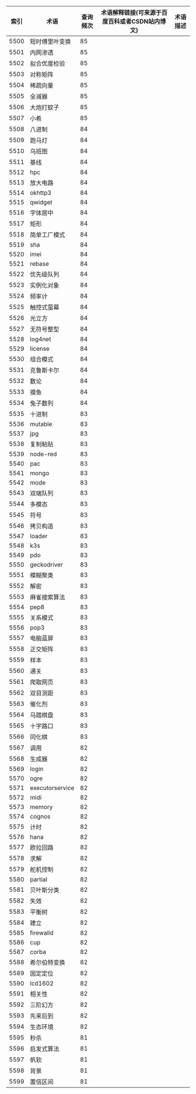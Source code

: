 | 索引   | 术语              | 查询频次 | 术语解释链接(可来源于百度百科或者CSDN站内博文) | 术语描述 |
| ---- | --------------- | ---- | -------------------------- | ---- |
| 5500 | 短时傅里叶变换         | 85   |                            |      |
| 5501 | 内网渗透            | 85   |                            |      |
| 5502 | 拟合优度检验          | 85   |                            |      |
| 5503 | 对称矩阵            | 85   |                            |      |
| 5504 | 稀疏向量            | 85   |                            |      |
| 5505 | 全减器             | 85   |                            |      |
| 5506 | 大炮打蚊子           | 85   |                            |      |
| 5507 | 小希              | 85   |                            |      |
| 5508 | 八进制             | 84   |                            |      |
| 5509 | 跑马灯             | 84   |                            |      |
| 5510 | 乌班图             | 84   |                            |      |
| 5511 | 基线              | 84   |                            |      |
| 5512 | hpc             | 84   |                            |      |
| 5513 | 放大电路            | 84   |                            |      |
| 5514 | okhttp3         | 84   |                            |      |
| 5515 | qwidget         | 84   |                            |      |
| 5516 | 字体居中            | 84   |                            |      |
| 5517 | 矩形              | 84   |                            |      |
| 5518 | 简单工厂模式          | 84   |                            |      |
| 5519 | sha             | 84   |                            |      |
| 5520 | imei            | 84   |                            |      |
| 5521 | rebase          | 84   |                            |      |
| 5522 | 优先级队列           | 84   |                            |      |
| 5523 | 实例化对象           | 84   |                            |      |
| 5524 | 频率计             | 84   |                            |      |
| 5525 | 触控式萤幕           | 84   |                            |      |
| 5526 | 光立方             | 84   |                            |      |
| 5527 | 无符号整型           | 84   |                            |      |
| 5528 | log4net         | 84   |                            |      |
| 5529 | license         | 84   |                            |      |
| 5530 | 组合模式            | 84   |                            |      |
| 5531 | 克鲁斯卡尔           | 84   |                            |      |
| 5532 | 数论              | 84   |                            |      |
| 5533 | 摸鱼              | 84   |                            |      |
| 5534 | 兔子数列            | 84   |                            |      |
| 5535 | 十进制             | 83   |                            |      |
| 5536 | mutable         | 83   |                            |      |
| 5537 | jpg             | 83   |                            |      |
| 5538 | 复制粘贴            | 83   |                            |      |
| 5539 | node-red        | 83   |                            |      |
| 5540 | pac             | 83   |                            |      |
| 5541 | mongo           | 83   |                            |      |
| 5542 | mode            | 83   |                            |      |
| 5543 | 双端队列            | 83   |                            |      |
| 5544 | 多模态             | 83   |                            |      |
| 5545 | 符号              | 83   |                            |      |
| 5546 | 拷贝构造            | 83   |                            |      |
| 5547 | loader          | 83   |                            |      |
| 5548 | k3s             | 83   |                            |      |
| 5549 | pdo             | 83   |                            |      |
| 5550 | geckodriver     | 83   |                            |      |
| 5551 | 模糊聚类            | 83   |                            |      |
| 5552 | 解密              | 83   |                            |      |
| 5553 | 麻雀搜索算法          | 83   |                            |      |
| 5554 | pep8            | 83   |                            |      |
| 5555 | 关系模式            | 83   |                            |      |
| 5556 | pop3            | 83   |                            |      |
| 5557 | 电脑蓝屏            | 83   |                            |      |
| 5558 | 正交矩阵            | 83   |                            |      |
| 5559 | 样本              | 83   |                            |      |
| 5560 | 通关              | 83   |                            |      |
| 5561 | 爬取网页            | 83   |                            |      |
| 5562 | 双目测距            | 83   |                            |      |
| 5563 | 催化剂             | 83   |                            |      |
| 5564 | 马踏棋盘            | 83   |                            |      |
| 5565 | 十字路口            | 83   |                            |      |
| 5566 | 同化棋             | 83   |                            |      |
| 5567 | 调用              | 82   |                            |      |
| 5568 | 生成器             | 82   |                            |      |
| 5569 | login           | 82   |                            |      |
| 5570 | ogre            | 82   |                            |      |
| 5571 | executorservice | 82   |                            |      |
| 5572 | midi            | 82   |                            |      |
| 5573 | memory          | 82   |                            |      |
| 5574 | cognos          | 82   |                            |      |
| 5575 | 计时              | 82   |                            |      |
| 5576 | hana            | 82   |                            |      |
| 5577 | 欧拉回路            | 82   |                            |      |
| 5578 | 求解              | 82   |                            |      |
| 5579 | 舵机控制            | 82   |                            |      |
| 5580 | partial         | 82   |                            |      |
| 5581 | 贝叶斯分类           | 82   |                            |      |
| 5582 | 失效              | 82   |                            |      |
| 5583 | 平衡树             | 82   |                            |      |
| 5584 | 建立              | 82   |                            |      |
| 5585 | firewalld       | 82   |                            |      |
| 5586 | cup             | 82   |                            |      |
| 5587 | corba           | 82   |                            |      |
| 5588 | 希尔伯特变换          | 82   |                            |      |
| 5589 | 固定定位            | 82   |                            |      |
| 5590 | lcd1602         | 82   |                            |      |
| 5591 | 相关性             | 82   |                            |      |
| 5592 | 三阶幻方            | 82   |                            |      |
| 5593 | 先来后到            | 82   |                            |      |
| 5594 | 生态环境            | 82   |                            |      |
| 5595 | 秒杀              | 81   |                            |      |
| 5596 | 启发式算法           | 81   |                            |      |
| 5597 | 帆软              | 81   |                            |      |
| 5598 | 背景              | 81   |                            |      |
| 5599 | 置信区间            | 81   |                            |      |
